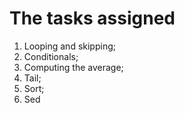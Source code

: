 # The tasks assigned
1. Looping and skipping;
2. Conditionals;
3. Computing the average;
4. Tail;
5. Sort;
6. Sed
